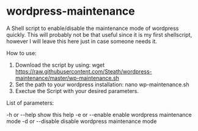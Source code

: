 # wordpress-maintenance
A Shell script to enable/disable the maintenance mode of wordpress quickly.
This will probably not be that useful since it is my first shellscript, however I will leave this here just in case someone needs it.


How to use:
1. Download the script by using: wget https://raw.githubusercontent.com/Steath/wordpress-maintenance/master/wp-maintenance.sh
2. Set the path to your wordpress installation: nano wp-maintenance.sh
3. Exectue the Script with your desired parameters.

List of parameters:

-h or --help           show this help
-e or --enable         enable wordpress maintenance mode
-d or --disable        disable wordpress maintenance mode
